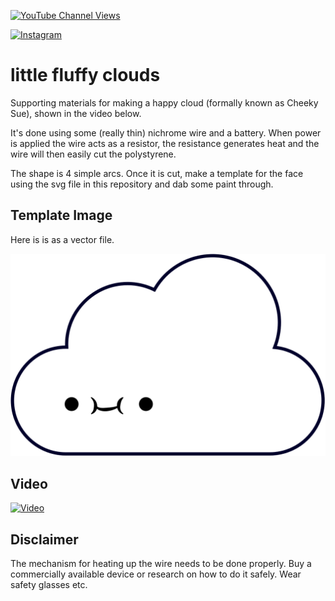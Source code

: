 [![YouTube Channel Views](https://img.shields.io/youtube/channel/views/UCz5BOU9J9pB_O0B8-rDjCWQ?label=YouTube&style=social)](https://www.youtube.com/channel/UCz5BOU9J9pB_O0B8-rDjCWQ)

[![Instagram](https://img.shields.io/badge/Instagram-E4405F?style=for-the-badge&logo=instagram&logoColor=white)](https://www.instagram.com/v_e_e_b/)

# little fluffy clouds

Supporting materials for making a happy cloud (formally known as Cheeky Sue), shown in the video below. 

It's done using some (really thin) nichrome wire and a battery. When power is applied the wire acts as a resistor, the resistance generates heat and the wire will then easily cut the polystyrene.

The shape is 4 simple arcs. Once it is cut, make a template for the face using the svg file in this repository and dab some paint through. 

## Template Image

Here is is as a vector file.

![Happy Cloud](https://github.com/veebch/littlefluffyclouds/blob/main/cheekysue.svg?raw=true)

## Video

[![Video](https://img.youtube.com/vi/47cM1lvHEzI/maxresdefault.jpg)](https://www.youtube.com/watch?v=47cM1lvHEzI)

## Disclaimer

The mechanism for heating up the wire needs to be done properly. Buy a commercially available device or research on how to do it safely. Wear safety glasses etc.

